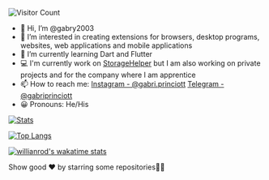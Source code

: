 ![Visitor Count](https://profile-counter.glitch.me/gabry2003/count.svg)

- 👋 Hi, I’m @gabry2003
- 👀 I’m interested in creating extensions for browsers, desktop programs, websites, web applications and mobile applications
- 🌱 I’m currently learning Dart and Flutter
- 💻 I'm currently work on [StorageHelper](https://github.com/gabry2003/storage_helper/) but I am also working on private projects and for the company where I am apprentice
- 📫 How to reach me: [Instagram - @gabri.princiott](https://instagram.com/gabri.princiott/) [Telegram - @gabriprinciott](https://t.me/gabriprinciott)
- 😀 Pronouns: He/His

[![Stats](https://github-readme-stats.vercel.app/api?username=gabry2003&show_icons=true&theme=tokyonight&count_private=true&include_all_commits=true)](https://github.com/anuraghazra/github-readme-stats)

[![Top Langs](https://github-readme-stats.vercel.app/api/top-langs/?username=gabry2003&theme=tokyonight)](https://github.com/anuraghazra/github-readme-stats)

[![willianrod's wakatime stats](https://github-readme-stats.vercel.app/api/wakatime?username=gabriprinciott&theme=tokyonight)](https://github.com/anuraghazra/github-readme-stats)

Show good ❤️ by starring some repositories🥺😂
